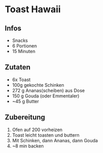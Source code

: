 # Toast Hawaii

## Infos
- Snacks
- 6 Portionen
- 15 Minuten
  
## Zutaten
- 6x Toast
- 100g gekochte Schinken
- 272 g Ananas(scheiben) aus Dose
- 150 g Gouda (oder Emmentaler)
- ~45 g Butter
  
## Zubereitung
1. Ofen auf 200 vorheizen
1. Toast leicht toasten und buttern
2. Mit Schinken, dann Ananas, dann Gouda
2. ~8 min backen
